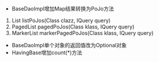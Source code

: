 - BaseDaoImpl增加Map结果转换为PoJo方法
1. List<POJO> listPoJos(Class<POJO> clazz, IQuery query)
2. PagedList<POJO> pagedPoJos(Class<POJO> klass, IQuery query)
3. MarkerList<POJO> markerPagedPoJos(Class<POJO> klass, IQuery query)

- BaseDaoImpl单个对象的返回值改为Optional对象
- HavingBase增加count(*)方法